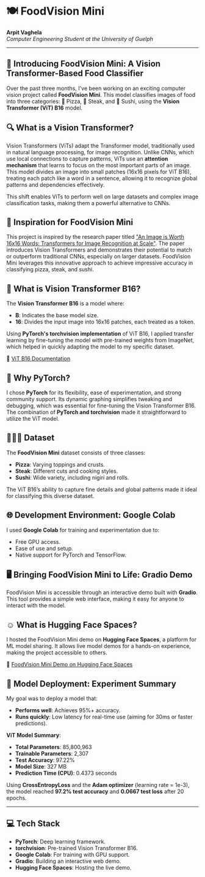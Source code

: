 # 🍽 FoodVision Mini

**Arpit Vaghela**  
*Computer Engineering Student at the University of Guelph*

---

## 🚀 Introducing FoodVision Mini: A Vision Transformer-Based Food Classifier

Over the past three months, I've been working on an exciting computer vision project called **FoodVision Mini**. This model classifies images of food into three categories: 🍕 Pizza, 🥩 Steak, and 🍣 Sushi, using the **Vision Transformer (ViT) B16** model.

## 🔍 What is a Vision Transformer?

Vision Transformers (ViTs) adapt the Transformer model, traditionally used in natural language processing, for image recognition. Unlike CNNs, which use local connections to capture patterns, ViTs use an **attention mechanism** that learns to focus on the most important parts of an image. This model divides an image into small patches (16x16 pixels for ViT B16), treating each patch like a word in a sentence, allowing it to recognize global patterns and dependencies effectively.

This shift enables ViTs to perform well on large datasets and complex image classification tasks, making them a powerful alternative to CNNs.

## 📝 Inspiration for FoodVision Mini

This project is inspired by the research paper titled ["An Image is Worth 16x16 Words: Transformers for Image Recognition at Scale"](https://arxiv.org/abs/2010.11929). The paper introduces Vision Transformers and demonstrates their potential to match or outperform traditional CNNs, especially on larger datasets. FoodVision Mini leverages this innovative approach to achieve impressive accuracy in classifying pizza, steak, and sushi.

## 🔑 What is Vision Transformer B16?

The **Vision Transformer B16** is a model where:
- **B**: Indicates the base model size.
- **16**: Divides the input image into 16x16 patches, each treated as a token.

Using **PyTorch's torchvision implementation** of ViT B16, I applied transfer learning by fine-tuning the model with pre-trained weights from ImageNet, which helped in quickly adapting the model to my specific dataset.

🔗 [ViT B16 Documentation](https://pytorch.org/vision/stable/models/generated/torchvision.models.vit_b_16.html)

## 🔑 Why PyTorch?

I chose **PyTorch** for its flexibility, ease of experimentation, and strong community support. Its dynamic graphing simplifies tweaking and debugging, which was essential for fine-tuning the Vision Transformer B16. The combination of **PyTorch and torchvision** made it straightforward to utilize the ViT model.

## 🍕🥩🍣 Dataset

The **FoodVision Mini** dataset consists of three classes:
- **Pizza**: Varying toppings and crusts.
- **Steak**: Different cuts and cooking styles.
- **Sushi**: Wide variety, including nigiri and rolls.

The ViT B16’s ability to capture fine details and global patterns made it ideal for classifying this diverse dataset.

## 🌐 Development Environment: Google Colab

I used **Google Colab** for training and experimentation due to:
- Free GPU access.
- Ease of use and setup.
- Native support for PyTorch and TensorFlow.

## 🖥️ Bringing FoodVision Mini to Life: Gradio Demo

FoodVision Mini is accessible through an interactive demo built with **Gradio**. This tool provides a simple web interface, making it easy for anyone to interact with the model.

## ☺ What is Hugging Face Spaces?

I hosted the FoodVision Mini demo on **Hugging Face Spaces**, a platform for ML model sharing. It allows live model demos for a hands-on experience, making the project accessible to others.

🔗 [FoodVision Mini Demo on Hugging Face Spaces](link-to-demo)

## 🧪 Model Deployment: Experiment Summary

My goal was to deploy a model that:
- **Performs well**: Achieves 95%+ accuracy.
- **Runs quickly**: Low latency for real-time use (aiming for 30ms or faster predictions).

**ViT Model Summary**:
- **Total Parameters**: 85,800,963
- **Trainable Parameters**: 2,307
- **Test Accuracy**: 97.22%
- **Model Size**: 327 MB
- **Prediction Time (CPU)**: 0.4373 seconds

Using **CrossEntropyLoss** and the **Adam optimizer** (learning rate = 1e-3), the model reached **97.2% test accuracy** and **0.0667 test loss** after 20 epochs.

---

## 💻 Tech Stack

- **PyTorch**: Deep learning framework.
- **torchvision**: Pre-trained Vision Transformer B16.
- **Google Colab**: For training with GPU support.
- **Gradio**: Building an interactive web demo.
- **Hugging Face Spaces**: Hosting the live demo.

